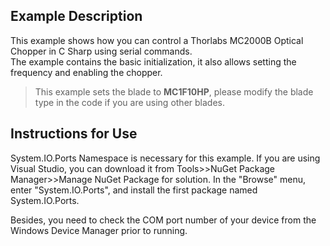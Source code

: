 ## Example Description
This example shows how you can control a Thorlabs MC2000B Optical Chopper in C Sharp using serial commands.  
The example contains the basic initialization, it also allows setting the frequency and enabling the chopper.   
>This example sets the blade to **MC1F10HP**, please modify the blade type in the code if you are using other blades. 


## Instructions for Use

System.IO.Ports Namespace is necessary for this example. If you are using Visual Studio, you can download it from Tools>>NuGet Package Manager>>Manage NuGet Package for solution.
In the "Browse" menu, enter "System.IO.Ports", and install the first package named System.IO.Ports.

Besides, you need to check the COM port number of your device from the Windows Device Manager prior to running.  


